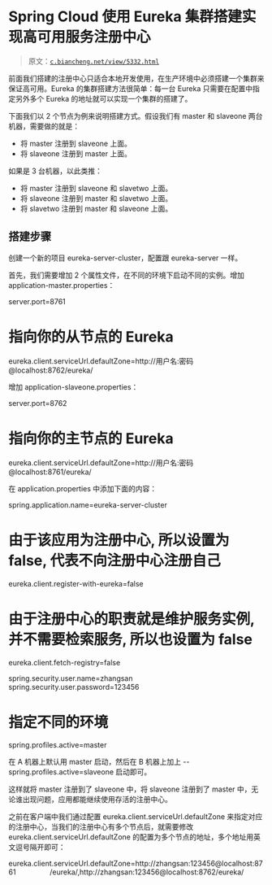 # Spring Cloud 使用 Eureka 集群搭建实现高可用服务注册中心

> 原文：[`c.biancheng.net/view/5332.html`](http://c.biancheng.net/view/5332.html)

前面我们搭建的注册中心只适合本地开发使用，在生产环境中必须搭建一个集群来保证高可用。Eureka 的集群搭建方法很简单：每一台 Eureka 只需要在配置中指定另外多个 Eureka 的地址就可以实现一个集群的搭建了。

下面我们以 2 个节点为例来说明搭建方式。假设我们有 master 和 slaveone 两台机器，需要做的就是：

*   将 master 注册到 slaveone 上面。
*   将 slaveone 注册到 master 上面。

如果是 3 台机器，以此类推：

*   将 master 注册到 slaveone 和 slavetwo 上面。
*   将 slaveone 注册到 master 和 slavetwo 上面。
*   将 slavetwo 注册到 master 和 slaveone 上面。

## 搭建步骤

创建一个新的项目 eureka-server-cluster，配置跟 eureka-server 一样。

首先，我们需要增加 2 个属性文件，在不同的环境下启动不同的实例。增加 application-master.properties：

server.port=8761
# 指向你的从节点的 Eureka
eureka.client.serviceUrl.defaultZone=http://用户名:密码@localhost:8762/eureka/

增加 application-slaveone.properties：

server.port=8762
# 指向你的主节点的 Eureka
eureka.client.serviceUrl.defaultZone=http://用户名:密码 @localhost:8761/eureka/

在 application.properties 中添加下面的内容：

spring.application.name=eureka-server-cluster
# 由于该应用为注册中心, 所以设置为 false, 代表不向注册中心注册自己
eureka.client.register-with-eureka=false
# 由于注册中心的职责就是维护服务实例, 并不需要检索服务, 所以也设置为 false
eureka.client.fetch-registry=false

spring.security.user.name=zhangsan
spring.security.user.password=123456

# 指定不同的环境
spring.profiles.active=master

在 A 机器上默认用 master 启动，然后在 B 机器上加上 --spring.profiles.active=slaveone 启动即可。

这样就将 master 注册到了 slaveone 中，将 slaveone 注册到了 master 中，无论谁出现问题，应用都能继续使用存活的注册中心。

之前在客户端中我们通过配置 eureka.client.serviceUrl.defaultZone 来指定对应的注册中心，当我们的注册中心有多个节点后，就需要修改 eureka.client.serviceUrl.defaultZone 的配置为多个节点的地址，多个地址用英文逗号隔开即可：

eureka.client.serviceUrl.defaultZone=http://zhangsan:123456@localhost:8761
                /eureka/,http://zhangsan:123456@localhost:8762/eureka/